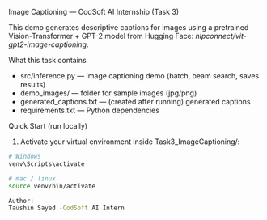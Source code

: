 Image Captioning — CodSoft AI Internship (Task 3)

This demo generates descriptive captions for images using a pretrained
Vision-Transformer + GPT-2 model from Hugging Face:
*nlpconnect/vit-gpt2-image-captioning*.

What this task contains
- src/inference.py — Image captioning demo (batch, beam search, saves results)
- demo_images/ — folder for sample images (jpg/png)
- generated_captions.txt — (created after running) generated captions
- requirements.txt — Python dependencies

Quick Start (run locally)

1. Activate your virtual environment inside Task3_ImageCaptioning/:
```bash
# Windows
venv\Scripts\activate

# mac / linux
source venv/bin/activate

Author:
Taushin Sayed -CodSoft AI Intern